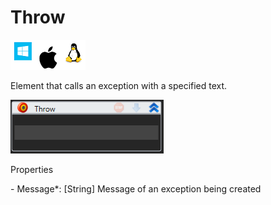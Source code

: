 # Throw

![](<../../../.gitbook/assets/image (60).png>)

Element that calls an exception with a specified text.

![](<../../../.gitbook/assets/1 (66).png>)

Properties

&#x20;\- Message\*: \[String] Message of an exception being created
